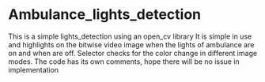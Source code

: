# Ambulance_lights_detection
This is a simple lights_detection using an open_cv library
It is simple in use and highlights on the bitwise video image when the lights of ambulance are on and when are off.
Selector checks for the color change in different image modes. The code has its own comments, hope there will be no issue in implementation
